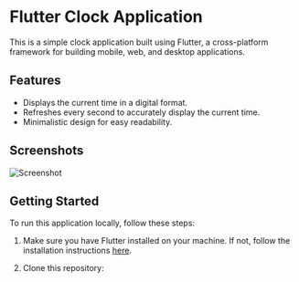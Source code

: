 # Flutter Clock Application

This is a simple clock application built using Flutter, a cross-platform framework for building mobile, web, and desktop applications.

## Features

- Displays the current time in a digital format.
- Refreshes every second to accurately display the current time.
- Minimalistic design for easy readability.

## Screenshots

![Screenshot](screenshots/screenshot.png)

## Getting Started

To run this application locally, follow these steps:

1. Make sure you have Flutter installed on your machine. If not, follow the installation instructions [here](https://flutter.dev/docs/get-started/install).

2. Clone this repository:
